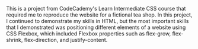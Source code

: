 This is a project from CodeCademy's Learn Intermediate CSS course that required me to reproduce the website for a fictional tea shop. In this project, I continued to demonstrate my skills in HTML, but the most important skills that I demonstrated was positioning different elements of a website using CSS Flexbox, which included Flexbox properties such as flex-grow, flex-shrink, flex-direction, and justify-content.
